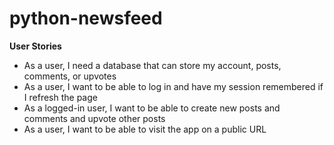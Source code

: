 # python-newsfeed

**User Stories**
* As a user, I need a database that can store my account, posts, comments, or upvotes
* As a user, I want to be able to log in and have my session remembered if I refresh the page
* As a logged-in user, I want to be able to create new posts and comments and upvote other posts
* As a user, I want to be able to visit the app on a public URL
